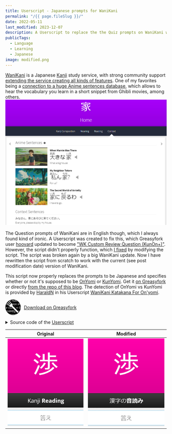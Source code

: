 ```yaml
---
title: Userscript - Japanese prompts for WaniKani
permalink: "/{{ page.fileSlug }}/"
date: 2022-05-11
last_modified: 2023-12-07
description: A Userscript to replace the the Quiz prompts on WaniKani with Japanese ones
publicTags:
  - Language
  - Learning
  - Japanese
image: modified.png
---
```

[WaniKani](https://www.wanikani.com/) is a Japanese [Kanji](https://en.wikipedia.org/wiki/Kanji) study service, with strong community support [extending the service creating all kinds of features](https://community.wanikani.com/t/the-new-and-improved-list-of-api-and-third-party-apps/7694?u=frostkiwi). One of my favorites being a [connection to a huge Anime sentences database](https://community.wanikani.com/t/userscript-anime-context-sentences/54003?u=frostkiwi), which allows to hear the vocabulary you learn in a short snippet from Ghibli movies, among others.
![](userscript-example.jpeg)

The Question prompts of WaniKani are in English though, which I always found kind of ironic. A Userscript was created to fix this, which Greasyfork user [hoovard](https://greasyfork.org/en/users/9284-hoovard) updated to become ["WK Custom Review Question (KunOn+)"](https://greasyfork.org/en/scripts/8193-wk-custom-review-question-kunon). However, the script didn't properly function, which [I fixed](https://community.wanikani.com/t/the-new-and-improved-list-of-api-and-third-party-apps/7694/568) by modifying the script. The script was broken again by a big WaniKani update. Now I have rewritten the script from scratch to work with the current (see post modification date) version of WaniKani.

This script now properly replaces the prompts to be Japanese and specifies whether or not it's supposed to be [OnYomi](https://en.wikipedia.org/wiki/Kanji#On'yomi_(Sino-Japanese_reading)) or [KunYomi](https://en.wikipedia.org/wiki/Kanji#Kun'yomi_(native_reading)). Get it [on Greasyfork](https://greasyfork.org/en/scripts/444836-wanikani-japanese-review-questions) or directly [from the repo of this blog](https://github.com/FrostKiwi/treasurechest/raw/main/posts/wanikani-userscript/WaniKani%20Japanese%20Review%20Questions.user.js). The detection of OnYomi vs KunYomi is provided by [HaraldN](https://greasyfork.org/en/users/856931-haraldn) in his Userscript [WaniKani Katakana For On'yomi](https://greasyfork.org/en/scripts/437497-wanikani-katakana-for-on-yomi).

<a href="https://greasyfork.org/en/scripts/444836-wanikani-japanese-review-questions" class="no_border" style="display: flex; align-items: center; gap: 10px"><img src="GreasyFork.svg" width="48" style="display: inline; margin: 0px">Download on Greasyfork</a>

<details>
<summary>Source code of the <a href="WaniKani Japanese Review Questions.user.js">Userscript</a></summary>

```js
{% rawFile "posts/wanikani-userscript/WaniKani Japanese Review Questions.user.js" %}
```
</details>

| Original | Modified |
| ----------------- | ------------------- |
| ![](original.png) | ![](modified.png) |